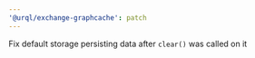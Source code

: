 ```yaml
---
'@urql/exchange-graphcache': patch
---
```


Fix default storage persisting data after `clear()` was called on it
